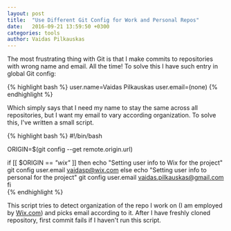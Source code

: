 ```yaml
---
layout: post
title:  "Use Different Git Config for Work and Personal Repos"
date:   2016-09-21 13:59:50 +0300
categories: tools
author: Vaidas Pilkauskas
---
```

The most frustrating thing with Git is that I make commits to repositories 
with wrong name and email. All the time! To solve this I have such entry in
global Git config:

{% highlight bash %}
user.name=Vaidas Pilkauskas
user.email=(none)
{% endhighlight %}

Which simply says that I need my name to stay the same across all
repositories, but I want my email to vary according organization. To solve
this, I've written a small script.

{% highlight bash %}
#!/bin/bash

ORIGIN=$(git config --get remote.origin.url)

if [[ $ORIGIN == *"wix"* ]]
then
  echo "Setting user info to Wix for the project"
  git config user.email vaidasp@wix.com
else
  echo "Setting user info to personal for the project"
  git config user.email vaidas.pilkauskas@gmail.com
fi  
{% endhighlight %}

This script tries to detect organization of the repo I work on (I am employed by [Wix.com](http://wix.com))
and picks email according to it. After I have freshly cloned repository,
first commit fails if I haven't run this script.
